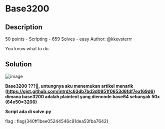 # Base3200
## Description
50 points - Scripting - 659 Solves - easy
Author: @kkevsterrr

You know what to do.

## Solution
![image](https://github.com/aldisakti2/Writeup/assets/106227122/edfa05f7-4e3e-4d3d-8af2-9dcd6d23e4c7)

**Base3200 ???🤔, untungnya aku menemukan artikel menarik (https://gist.github.com/intrd/c63db7bd3d0951f0653d6fdf7ea169d6) dimana base3200 adalah plaintext yang diencode base64 sebanyak 50x (64x50=3200)**

**Script ada di solve.py**

flag : flag{340ff1bee05244546c91dea53fba7642}
